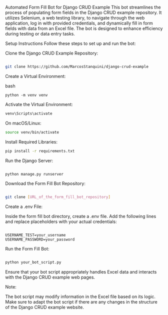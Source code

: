 Automated Form Fill Bot for Django CRUD Example
This bot streamlines the process of populating form fields in the Django CRUD example repository. It utilizes Selenium, a web testing library, to navigate through the web application, log in with provided credentials, and dynamically fill in form fields with data from an Excel file. The bot is designed to enhance efficiency during testing or data entry tasks.

Setup Instructions
Follow these steps to set up and run the bot:

Clone the Django CRUD Example Repository:

```bash

git clone https://github.com/MarcosStanquini/django-crud-example
```

Create a Virtual Environment:

bash
```
python -m venv venv
```

Activate the Virtual Environment:

```bash
venv\Scripts\activate
```

On macOS/Linux:
```bash
source venv/bin/activate
```

Install Required Libraries:

```bash
pip install -r requirements.txt
```

Run the Django Server:

```bash

python manage.py runserver
```

Download the Form Fill Bot Repository:

```bash

git clone [URL_of_the_form_fill_bot_repository]
```

Create a .env File:

Inside the form fill bot directory, create a .env file.
Add the following lines and replace placeholders with your actual credentials:
```env

USERNAME_TEST=your_username
USERNAME_PASSWORD=your_password
```

Run the Form Fill Bot:

```bash

python your_bot_script.py
```

Ensure that your bot script appropriately handles Excel data and interacts with the Django CRUD example web pages.

Note:

The bot script may modify information in the Excel file based on its logic.
Make sure to adapt the bot script if there are any changes in the structure of the Django CRUD example website.
